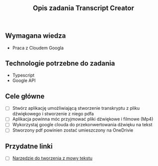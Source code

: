 <h2 align="center">Opis zadania Transcript Creator </h2>

<br>

## Wymagana wiedza

- Praca z Cloudem Googla

## Technologie potrzebne do zadania

- Typescript
- Google API

## Cele główne

- [ ] Stwórz aplikację umożliwiającą stworzenie transkryptu z pliku dźwiękowego i stworzenie z niego pdfa
- [ ] Aplikacja powinna móc przyjmować pliki dźwiękowe i filmowe (Mp4)
- [ ] Wykorzystaj google clouda do przekonwertowania dźwięku na tekst
- [ ] Stworzony pdf powinien zostać umieszczony na OneDrivie

## Przydatne linki

- [ ] [Narzędzie do tworzenia z mowy tekstu](https://cloud.google.com/speech-to-text)
